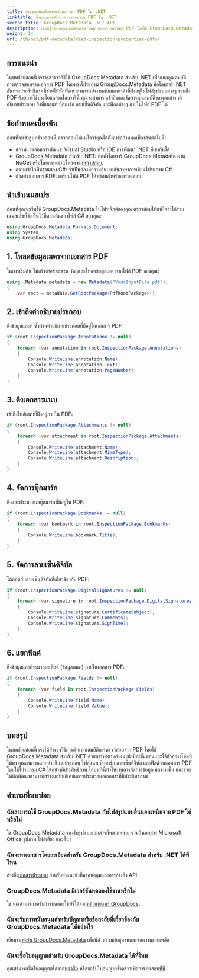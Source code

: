 ```yaml
---
title: อ่านคุณสมบัติการตรวจสอบจาก PDF ใน .NET
linktitle: อ่านคุณสมบัติการตรวจสอบจาก PDF ใน .NET
second_title: GroupDocs.Metadata .NET API
description: เรียนรู้วิธีแยกคุณสมบัติการตรวจสอบออกจากเอกสาร PDF โดยใช้ GroupDocs.Metadata สำหรับ .NET สำรวจคำอธิบายประกอบ ไฟล์แนบ และอื่นๆ
weight: 14
url: /th/net/pdf-metadata/read-inspection-properties-pdfs/
---
```

## การแนะนำ
ในบทช่วยสอนนี้ เราจะสำรวจวิธีใช้ GroupDocs.Metadata สำหรับ .NET เพื่อแยกคุณสมบัติการตรวจสอบจากเอกสาร PDF โดยทางโปรแกรม GroupDocs.Metadata คือไลบรารี .NET อันทรงประสิทธิภาพที่ช่วยให้นักพัฒนาสามารถทำงานกับเมตาดาต้าที่ฝังอยู่ในไฟล์รูปแบบต่างๆ รวมถึง PDF ด้วยการใช้ประโยชน์จากไลบรารีนี้ คุณจะสามารถเข้าถึงและจัดการคุณสมบัติของเอกสาร คำอธิบายประกอบ สิ่งที่แนบมา บุ๊กมาร์ก ลายเซ็นดิจิทัล และฟิลด์ต่างๆ ภายในไฟล์ PDF ได้
## ข้อกำหนดเบื้องต้น
ก่อนที่จะเข้าสู่บทช่วยสอนนี้ ตรวจสอบให้แน่ใจว่าคุณได้ตั้งค่าข้อกำหนดเบื้องต้นต่อไปนี้:
- สภาพแวดล้อมการพัฒนา: Visual Studio หรือ IDE การพัฒนา .NET ที่เข้ากันได้
-  GroupDocs.Metadata สำหรับ .NET: ติดตั้งไลบรารี GroupDocs.Metadata ผ่าน NuGet หรือโดยการดาวน์โหลดจาก[หน้าปล่อย](https://releases.groupdocs.com/metadata/net/).
- ความเข้าใจพื้นฐานของ C#: จำเป็นต้องมีความคุ้นเคยกับภาษาการเขียนโปรแกรม C#
- ตัวอย่างเอกสาร PDF: เตรียมไฟล์ PDF ให้พร้อมสำหรับการทดสอบ

## นำเข้าเนมสเปซ
ก่อนที่คุณจะเริ่มใช้ GroupDocs.Metadata ในโปรเจ็กต์ของคุณ ตรวจสอบให้แน่ใจว่าได้รวมเนมสเปซที่จำเป็นไว้ที่ตอนต้นของไฟล์ C# ของคุณ:
```csharp
using GroupDocs.Metadata.Formats.Document;
using System;
using GroupDocs.Metadata;
```
## 1. โหลดข้อมูลเมตาจากเอกสาร PDF
 ในการเริ่มต้น ให้สร้าง`Metadata` วัตถุและโหลดข้อมูลเมตาจากไฟล์ PDF ของคุณ:
```csharp
using (Metadata metadata = new Metadata("YourInputFile.pdf"))
{
    var root = metadata.GetRootPackage<PdfRootPackage>();
```
## 2. เข้าถึงคำอธิบายประกอบ
ดึงข้อมูลและทำซ้ำผ่านคำอธิบายประกอบที่มีอยู่ในเอกสาร PDF:
```csharp
if (root.InspectionPackage.Annotations != null)
{
    foreach (var annotation in root.InspectionPackage.Annotations)
    {
        Console.WriteLine(annotation.Name);
        Console.WriteLine(annotation.Text);
        Console.WriteLine(annotation.PageNumber);
    }
}
```
## 3. ดึงเอกสารแนบ
เข้าถึงไฟล์แนบที่ฝังอยู่ภายใน PDF:
```csharp
if (root.InspectionPackage.Attachments != null)
{
    foreach (var attachment in root.InspectionPackage.Attachments)
    {
        Console.WriteLine(attachment.Name);
        Console.WriteLine(attachment.MimeType);
        Console.WriteLine(attachment.Description);
    }
}
```
## 4. จัดการบุ๊กมาร์ก
ดึงและประมวลผลบุ๊กมาร์กที่มีอยู่ใน PDF:
```csharp
if (root.InspectionPackage.Bookmarks != null)
{
    foreach (var bookmark in root.InspectionPackage.Bookmarks)
    {
        Console.WriteLine(bookmark.Title);
    }
}
```
## 5. จัดการลายเซ็นดิจิทัล
โต้ตอบกับลายเซ็นดิจิทัลที่เกี่ยวข้องกับ PDF:
```csharp
if (root.InspectionPackage.DigitalSignatures != null)
{
    foreach (var signature in root.InspectionPackage.DigitalSignatures)
    {
        Console.WriteLine(signature.CertificateSubject);
        Console.WriteLine(signature.Comments);
        Console.WriteLine(signature.SignTime);
    }
}
```
## 6. แยกฟิลด์
ดึงข้อมูลและประมวลผลฟิลด์ (ข้อมูลเมตา) ภายในเอกสาร PDF:
```csharp
if (root.InspectionPackage.Fields != null)
{
    foreach (var field in root.InspectionPackage.Fields)
    {
        Console.WriteLine(field.Name);
        Console.WriteLine(field.Value);
    }
}
```

## บทสรุป
ในบทช่วยสอนนี้ เราได้สำรวจวิธีการอ่านคุณสมบัติการตรวจสอบจาก PDF โดยใช้ GroupDocs.Metadata สำหรับ .NET ด้วยการทำตามคำแนะนำทีละขั้นตอนและใช้ตัวอย่างโค้ดที่ให้มา คุณสามารถแยกคำอธิบายประกอบ ไฟล์แนบ บุ๊กมาร์ก ลายเซ็นดิจิทัล และฟิลด์จากเอกสาร PDF โดยใช้โปรแกรม C# ได้อย่างมีประสิทธิภาพ ไลบรารีนี้ทำให้งานการจัดการข้อมูลเมตาง่ายขึ้น และช่วยให้นักพัฒนาสามารถสร้างแอปพลิเคชันการประมวลผลเอกสารที่มีประสิทธิภาพ

## คำถามที่พบบ่อย
### ฉันสามารถใช้ GroupDocs.Metadata กับไฟล์รูปแบบอื่นนอกเหนือจาก PDF ได้หรือไม่
ใช่ GroupDocs.Metadata รองรับรูปแบบเอกสารที่หลากหลาย รวมถึงเอกสาร Microsoft Office รูปภาพ ไฟล์เสียง และอื่นๆ
### ฉันจะหาเอกสารโดยละเอียดสำหรับ GroupDocs.Metadata สำหรับ .NET ได้ที่ไหน
 อ้างถึง[เอกสารประกอบ](https://tutorials.groupdocs.com/metadata/net/) สำหรับคำแนะนำที่ครอบคลุมและการอ้างอิง API
### GroupDocs.Metadata มีเวอร์ชันทดลองใช้งานหรือไม่
 ใช่ คุณสามารถขอรับการทดลองใช้ฟรีได้จาก[หน้าเผยแพร่ GroupDocs](https://releases.groupdocs.com/).
### ฉันจะรับการสนับสนุนสำหรับปัญหาหรือข้อสงสัยที่เกี่ยวข้องกับ GroupDocs.Metadata ได้อย่างไร
 เยี่ยมชม[ฟอรัม GroupDocs.Metadata](https://forum.groupdocs.com/c/metadata/14) เพื่อมีส่วนร่วมกับชุมชนและขอความช่วยเหลือ
### ฉันจะซื้อใบอนุญาตสำหรับ GroupDocs.Metadata ได้ที่ไหน
คุณสามารถซื้อใบอนุญาตได้จาก[หน้าซื้อ](https://purchase.groupdocs.com/buy) หรือขอรับใบอนุญาตชั่วคราวเพื่อการทดสอบ[ที่นี่](https://purchase.groupdocs.com/temporary-license/).